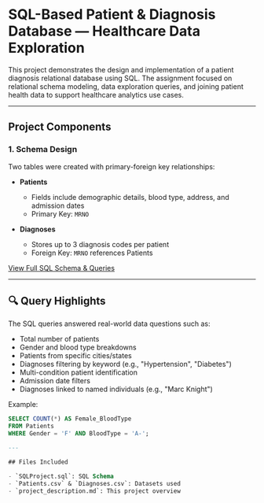 # SQL-Based Patient & Diagnosis Database — Healthcare Data Exploration

This project demonstrates the design and implementation of a patient diagnosis relational database using SQL. The assignment focused on relational schema modeling, data exploration queries, and joining patient health data to support healthcare analytics use cases.

---

## Project Components

### 1. Schema Design

Two tables were created with primary-foreign key relationships:

- **Patients**
  - Fields include demographic details, blood type, address, and admission dates
  - Primary Key: `MRNO`

- **Diagnoses**
  - Stores up to 3 diagnosis codes per patient
  - Foreign Key: `MRNO` references Patients

[View Full SQL Schema & Queries](../SQL_Patient_Database/SQLProject.sql)

---

## 🔍 Query Highlights

The SQL queries answered real-world data questions such as:

- Total number of patients
- Gender and blood type breakdowns
- Patients from specific cities/states
- Diagnoses filtering by keyword (e.g., "Hypertension", "Diabetes")
- Multi-condition patient identification
- Admission date filters
- Diagnoses linked to named individuals (e.g., "Marc Knight")

Example:
```sql
SELECT COUNT(*) AS Female_BloodType
FROM Patients
WHERE Gender = 'F' AND BloodType = 'A-';

---

## Files Included

- `SQLProject.sql`: SQL Schema
- `Patients.csv` & `Diagnoses.csv`: Datasets used
- `project_description.md`: This project overview
